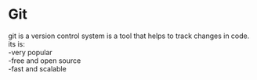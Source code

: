 # Git
git is a version control system is a tool that helps to track changes in code.  
its is:  
-very popular  
-free and open source    
-fast and scalable  
